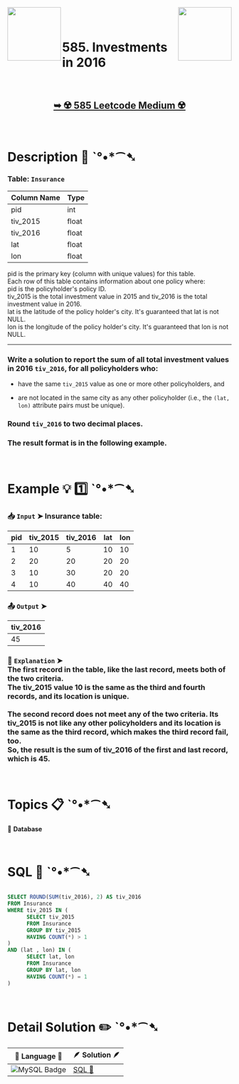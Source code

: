 
[<img align="left" src ="https://github.com/user-attachments/assets/c5e05cce-05ba-4f7d-8cea-67dc1112ab98" width = "120px" />](https://github.com/Prakhar-002/LEETCODE/tree/main/%F0%9F%93%9A%20Study%20%F0%9F%8E%A7%20Plan%20%F0%9F%91%A8%F0%9F%8F%BB%E2%80%8D%F0%9F%92%BB/%F0%9F%93%A6%20SQL%2050%20-%20%F0%9F%8C%BD%20Crack%20SQL%20Interview/%F0%9F%94%AC%20Examine%20Thoroughly%20%F0%9F%A7%AC/06%20Subqueries/Day%20%E2%9E%BA%2041%20%F0%9F%8C%BD%20602.%20Friend%20Requests%20II%20Who%20Has%20the%20Most%20Friends)
[<img align="right" src ="https://github.com/user-attachments/assets/6614aa7c-a424-4349-b963-2111d9e9aa0d" width = "120px" />](https://github.com/Prakhar-002/LEETCODE/tree/main/%F0%9F%93%9A%20Study%20%F0%9F%8E%A7%20Plan%20%F0%9F%91%A8%F0%9F%8F%BB%E2%80%8D%F0%9F%92%BB/%F0%9F%93%A6%20SQL%2050%20-%20%F0%9F%8C%BD%20Crack%20SQL%20Interview/%F0%9F%94%AC%20Examine%20Thoroughly%20%F0%9F%A7%AC/06%20Subqueries/Day%20%E2%9E%BA%2043%20%F0%9F%8C%BD%20185.%20Department%20Top%20Three%20Salaries)

</br>
</br>

# 585. Investments in 2016

</br>

<h2 align="center"> 

<a href="https://leetcode.com/problems/investments-in-2016/?envType=study-plan-v2&envId=top-sql-50"><strong>➥ ☢️ 585 Leetcode Medium ☢️ </strong></a>
</h2>

</br>

# Description 📜 ˋ°•*⁀➷

### Table: `Insurance`

| Column Name | Type  |
|-------------|-------|
| pid         | int   |
| tiv_2015    | float |
| tiv_2016    | float |
| lat         | float |
| lon         | float |

pid is the primary key (column with unique values) for this table.</br>
Each row of this table contains information about one policy where:</br>
pid is the policyholder's policy ID.</br>
tiv_2015 is the total investment value in 2015 and tiv_2016 is the total investment value in 2016.</br>
lat is the latitude of the policy holder's city. It's guaranteed that lat is not NULL.</br>
lon is the longitude of the policy holder's city. It's guaranteed that lon is not NULL.

---

### Write a solution to report the sum of all total investment values in 2016 `tiv_2016`, for all policyholders who:

- have the same `tiv_2015` value as one or more other policyholders, and

- are not located in the same city as any other policyholder (i.e., the `(lat, lon)` attribute pairs must be unique).

### Round `tiv_2016` to two decimal places.

### The result format is in the following example.

</br>

# Example 💡 1️⃣ ˋ°•*⁀➷

  ### 📥 `Input`  ➤ Insurance table:

| pid | tiv_2015 | tiv_2016 | lat | lon |
| --- | -------- | -------- | --- | --- |
| 1   | 10       | 5        | 10  | 10  |
| 2   | 20       | 20       | 20  | 20  |
| 3   | 10       | 30       | 20  | 20  |
| 4   | 10       | 40       | 40  | 40  |

  ### 📤 `Output`  ➤

| tiv_2016 |
| -------- |
| 45       |

  ### 🔦 `Explanation`  ➤ </br> The first record in the table, like the last record, meets both of the two criteria.</br> The tiv_2015 value 10 is the same as the third and fourth records, and its location is unique.</br> </br> The second record does not meet any of the two criteria. Its tiv_2015 is not like any other policyholders and its location is the same as the third record, which makes the third record fail, too.</br> So, the result is the sum of tiv_2016 of the first and last record, which is 45.

</br>

# Topics 📋 ˋ°•*⁀➷

🔸 **Database**  </br>

</br>

# SQL 🕍 ˋ°•*⁀➷

```sql

SELECT ROUND(SUM(tiv_2016), 2) AS tiv_2016 
FROM Insurance
WHERE tiv_2015 IN (
      SELECT tiv_2015 
      FROM Insurance
      GROUP BY tiv_2015
      HAVING COUNT(*) > 1
)
AND (lat , lon) IN (
      SELECT lat, lon 
      FROM Insurance
      GROUP BY lat, lon 
      HAVING COUNT(*) = 1
)

```

</br>

# Detail Solution ✏️ ˋ°•*⁀➷

| 📒 Language 📒  | 🪶 Solution 🪶 |
| ------------- | ------------- |
|  ![MySQL Badge](https://img.shields.io/badge/MySQL-4479A1?logo=mysql&logoColor=fff&style=for-the-badge)  | [SQL 🕍](https://github.com/Prakhar-002/LEETCODE/blob/main/%F0%9F%93%9A%20Study%20%F0%9F%8E%A7%20Plan%20%F0%9F%91%A8%F0%9F%8F%BB%E2%80%8D%F0%9F%92%BB/%F0%9F%93%A6%20SQL%2050%20-%20%F0%9F%8C%BD%20Crack%20SQL%20Interview/%F0%9F%94%AC%20Examine%20Thoroughly%20%F0%9F%A7%AC/06%20Subqueries/Day%20%E2%9E%BA%2042%20%F0%9F%8C%BD%20585.%20Investments%20in%202016/%F0%9F%95%8D%20SQL%20-%20585.%20Investments%20in%202016.sql) |
